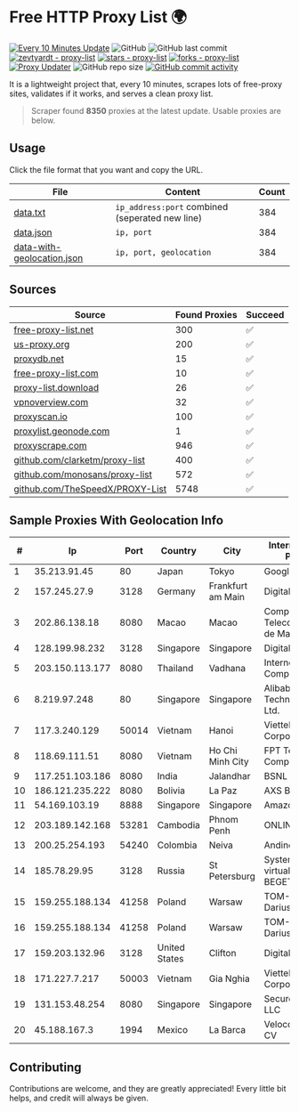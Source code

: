 
# Free HTTP Proxy List 🌍

[![Every 10 Minutes Update](https://github.com/mertguvencli/http-proxy-list/actions/workflows/main.yml/badge.svg?branch=main)](https://github.com/mertguvencli/http-proxy-list/actions/workflows/main.yml)
![GitHub](https://img.shields.io/github/license/mertguvencli/http-proxy-list)
![GitHub last commit](https://img.shields.io/github/last-commit/mertguvencli/http-proxy-list)
[![zevtyardt - proxy-list](https://img.shields.io/static/v1?label=zevtyardt&message=proxy-list&color=blue&logo=github)](https://github.com/zevtyardt/proxy-list "Go to GitHub repo")
[![stars - proxy-list](https://img.shields.io/github/stars/zevtyardt/proxy-list?style=social)](https://github.com/zevtyardt/proxy-list)
[![forks - proxy-list](https://img.shields.io/github/forks/zevtyardt/proxy-list?style=social)](https://github.com/zevtyardt/proxy-list)
[![Proxy Updater](https://github.com/zevtyardt/proxy-list/workflows/Proxy%20Updater/badge.svg)](https://github.com/zevtyardt/proxy-list/actions?query=workflow:"Proxy+Updater")
![GitHub repo size](https://img.shields.io/github/repo-size/zevtyardt/proxy-list)
[![GitHub commit activity](https://img.shields.io/github/commit-activity/m/zevtyardt/proxy-list?logo=commits)](https://github.com/zevtyardt/proxy-list/commits/main)

It is a lightweight project that, every 10 minutes, scrapes lots of free-proxy sites, validates if it works, and serves a clean proxy list.

> Scraper found **8350** proxies at the latest update. Usable proxies are below.

## Usage

Click the file format that you want and copy the URL.

|File|Content|Count|
|----|-------|-----|
|[data.txt](https://raw.githubusercontent.com/mertguvencli/http-proxy-list/main/proxy-list/data.txt)|`ip_address:port` combined (seperated new line)|384|
|[data.json](https://raw.githubusercontent.com/mertguvencli/http-proxy-list/main/proxy-list/data.json)|`ip, port`|384|
|[data-with-geolocation.json](https://raw.githubusercontent.com/mertguvencli/http-proxy-list/main/proxy-list/data-with-geolocation.json)|`ip, port, geolocation`|384|

## Sources

|Source|Found Proxies|Succeed|
|------|-------------|-------|
|[free-proxy-list.net](https://free-proxy-list.net)|300|✅|
|[us-proxy.org](https://www.us-proxy.org)|200|✅|
|[proxydb.net](http://proxydb.net)|15|✅|
|[free-proxy-list.com](https://free-proxy-list.com/?page=&port=&type%5B%5D=http&type%5B%5D=https&up_time=0&search=Search)|10|✅|
|[proxy-list.download](https://www.proxy-list.download/HTTP)|26|✅|
|[vpnoverview.com](https://vpnoverview.com/privacy/anonymous-browsing/free-proxy-servers)|32|✅|
|[proxyscan.io](https://www.proxyscan.io)|100|✅|
|[proxylist.geonode.com](https://proxylist.geonode.com/api/proxy-list?limit=300&page=1&sort_by=lastChecked&sort_type=desc&protocols=http,https)|1|✅|
|[proxyscrape.com](https://api.proxyscrape.com/v2/?request=displayproxies&protocol=http&timeout=10000&country=all&ssl=all&anonymity=all)|946|✅|
|[github.com/clarketm/proxy-list](https://raw.githubusercontent.com/clarketm/proxy-list/master/proxy-list-raw.txt)|400|✅|
|[github.com/monosans/proxy-list](https://raw.githubusercontent.com/monosans/proxy-list/main/proxies/http.txt)|572|✅|
|[github.com/TheSpeedX/PROXY-List](https://raw.githubusercontent.com/TheSpeedX/PROXY-List/master/http.txt)|5748|✅|


## Sample Proxies With Geolocation Info

|#|Ip|Port|Country|City|Internet Service Provider|
|-|--|----|-------|----|-------------------------|
|1|35.213.91.45|80|Japan|Tokyo|Google LLC|
|2|157.245.27.9|3128|Germany|Frankfurt am Main|DigitalOcean, LLC|
|3|202.86.138.18|8080|Macao|Macao|Companhia de Telecomunicacoes de Macau|
|4|128.199.98.232|3128|Singapore|Singapore|DigitalOcean, LLC|
|5|203.150.113.177|8080|Thailand|Vadhana|Internet Thailand Company Ltd.|
|6|8.219.97.248|80|Singapore|Singapore|Alibaba (US) Technology Co., Ltd.|
|7|117.3.240.129|50014|Vietnam|Hanoi|Viettel Corporation|
|8|118.69.111.51|8080|Vietnam|Ho Chi Minh City|FPT Telecom Company|
|9|117.251.103.186|8080|India|Jalandhar|BSNL Internet|
|10|186.121.235.222|8080|Bolivia|La Paz|AXS Bolivia S. A.|
|11|54.169.103.19|8888|Singapore|Singapore|Amazon.com, Inc.|
|12|203.189.142.168|53281|Cambodia|Phnom Penh|ONLINE|
|13|200.25.254.193|54240|Colombia|Neiva|Andinet ON Line|
|14|185.78.29.95|3128|Russia|St Petersburg|System servers virtual hosting BEGET.RU|
|15|159.255.188.134|41258|Poland|Warsaw|TOM-NET s.c. Dariusz Koper|
|16|159.255.188.134|41258|Poland|Warsaw|TOM-NET s.c. Dariusz Koper|
|17|159.203.132.96|3128|United States|Clifton|DigitalOcean, LLC|
|18|171.227.7.217|50003|Vietnam|Gia Nghia|Viettel Corporation|
|19|131.153.48.254|8080|Singapore|Singapore|Secured Servers LLC|
|20|45.188.167.3|1994|Mexico|La Barca|Velocom SA De CV|



## Contributing

Contributions are welcome, and they are greatly appreciated! Every
little bit helps, and credit will always be given.


